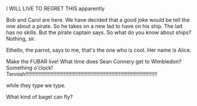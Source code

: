 
I WILL LIVE TO REGRET THIS
apparently

Bob and Carol are here. We have decided that a good joke would be tell the one about a pirate. So he takes on a new lad to have on his ship. The lad has no skills. But the pirate captain says. So what do you know about ships? Nothing, sir.

Ethello, the parrot, says to me, that's the one who is cool. Her name is Alice.

Make the FUBAR live! What time does Sean Connery get to Wimbledon? Something o'clock! Tennish!!!!!!!!!!!!!!!!!!!!!!!!!!!!!!!!!!!!!!!!!!!!!!!!!!!!!!!!!!!!!!!!!!!!!!!!!!!!!!!!!!!!!!!!!


while they type we type.

What kind of bagel can fly?
